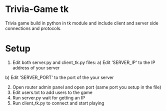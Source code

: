 # Trivia-Game tk
Trivia game build in python in tk module and include client and server side connections and protocols.

# Setup
1. Edit both server.py and client_tk.py files:
  a) Edit 'SERVER_IP' to the IP address of your server
  
  b) Edit 'SERVER_PORT' to the port of the your server
  
2. Open router admin panel and open port (same port you setup in the file)
3. Edit users.txt to add users to the game
4. Run server.py wait for getting an IP
5. Run client_tk.py to connect and start playing
